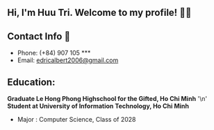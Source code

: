 ## Hi, I'm Huu Tri. Welcome to my profile! 🐻🌟
## Contact Info 🤙
- Phone: (+84) 907 105 ***
- Email: edricalbert2006@gmail.com
## Education:
**Graduate Le Hong Phong Highschool for the Gifted, Ho Chi Minh** '\n'
**Student at University of Information Technology, Ho Chi Minh**
- Major : Computer Science, Class of 2028
<!--
**teddy1610/teddy1610** is a ✨ _special_ ✨ repository because its `README.md` (this file) appears on your GitHub profile.

Here are some ideas to get you started:

- 🔭 I’m currently working on ...
- 🌱 I’m currently learning ...
- 👯 I’m looking to collaborate on ...
- 🤔 I’m looking for help with ...
- 💬 Ask me about ...
- 📫 How to reach me: ...
- 😄 Pronouns: ...
- ⚡ Fun fact: ...
-->
